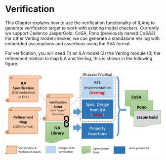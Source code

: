 # Verification

This Chapter explains how to use the verification functionality
of ILAng to generate verification target to work with existing
model checkers. Currently we support Cadence JasperGold, CoSA, 
Pono (previously named CoSA2). For other Verilog model checker, 
we can generate a standalone Verilog with embedded assumptions 
and assertions using the SVA format.


For verification, you will need (1) an ILA model (2) the Verilog
module (3) the refinement relation to map ILA and Verilog,
this is shown in the following figure. 


![](.gitbook/assets/rtl-verify-arch.png)
